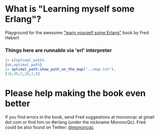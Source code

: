 # What is "Learning myself some Erlang"? ##

Playground for the awesome ["learn yourself some Erlang"](http://learnyousomeerlang.com/) book by Fred Hebert

### Things here are runnable via 'erl' interpreter

```erlang
1> c(optimal_path).                                
{ok,optimal_path}
2> optimal_path:show_path_on_the_map("../map.txt").
[10,30,5,20,2,8]
```

# Please help making the book even better

If you find errors in the book, send Fred suggestions at mononcqc at gmail dot com or find him on #erlang (under the nickname MononcQc).
Fred could be also found on Twitter: [@mononcqc](http://twitter.com/mononcqc)
